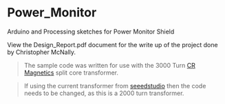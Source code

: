 Power_Monitor
=============

Arduino and Processing sketches for Power Monitor Shield

View the Design_Report.pdf document for the write up of the project done by Christopher McNally.

>The sample code was written for use with the 3000 Turn [CR Magnetics](http://www.crmagnetics.com/Products/CR3100-Series-P75.aspx) split core transformer. 

>If using the current transformer from [seeedstudio](http://www.seeedstudio.com/depot/Noninvasive-AC-Current-Sensor-100A-max-p-547.html?cPath=25_28) then the code needs to be changed, as this is a 2000 turn transformer.
